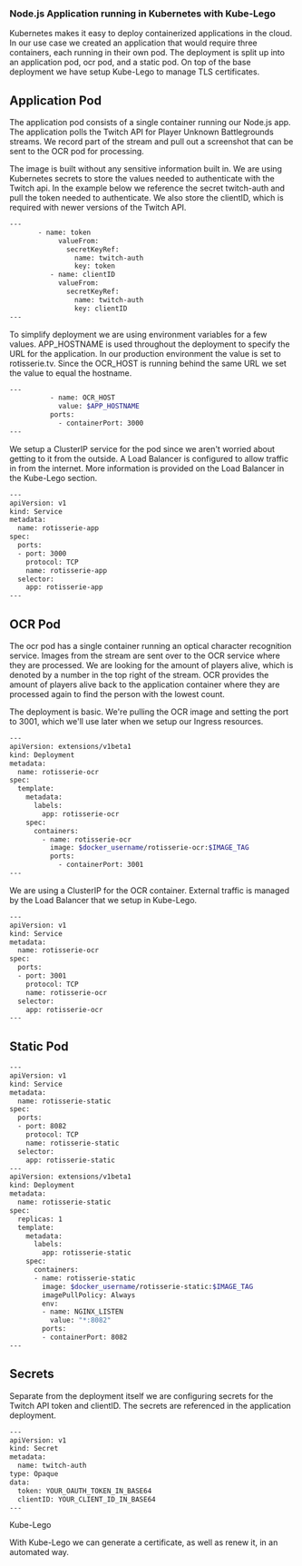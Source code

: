 ### Node.js Application running in Kubernetes with Kube-Lego

Kubernetes makes it easy to deploy containerized applications in the cloud. In our use case we created an application that would require three containers, each running in their own pod. The deployment is split up into an application pod, ocr pod, and a static pod. On top of the base deployment we have setup Kube-Lego to manage TLS certificates.


## Application Pod

The application pod consists of a single container running our Node.js app. The application polls the Twitch API for Player Unknown Battlegrounds streams. We record part of the stream and pull out a screenshot that can be sent to the OCR pod for processing. 

The image is built without any sensitive information built in. We are using Kubernetes secrets to store the values needed to authenticate with the Twitch api. In the example below we reference the secret twitch-auth and pull the token needed to authenticate. We also store the clientID, which is required with newer versions of the Twitch API. 

```bash
---
       - name: token
            valueFrom:
              secretKeyRef:
                name: twitch-auth
                key: token
          - name: clientID
            valueFrom:
              secretKeyRef:
                name: twitch-auth
                key: clientID
---
```

To simplify deployment we are using environment variables for a few values. APP_HOSTNAME is used throughout the deployment to specify the URL for the application. In our production environment the value is set to rotisserie.tv. Since the OCR_HOST is running behind the same URL we set the value to equal the hostname. 

```bash
---
          - name: OCR_HOST
            value: $APP_HOSTNAME
          ports:
            - containerPort: 3000
---
```

We setup a ClusterIP service for the pod since we aren't worried about getting to it from the outside. A Load Balancer is configured to allow traffic in from the internet. More information is provided on the Load Balancer in the Kube-Lego section. 

```bash
---
apiVersion: v1
kind: Service
metadata:
  name: rotisserie-app
spec:
  ports:
  - port: 3000
    protocol: TCP
    name: rotisserie-app
  selector:
    app: rotisserie-app
---
```

## OCR Pod

The ocr pod has a single container running an optical character recognition service. Images from the stream are sent over to the OCR service where they are processed. We are looking for the amount of players alive, which is denoted by a number in the top right of the stream. OCR provides the amount of players alive back to the application container where they are processed again to find the person with the lowest count. 

The deployment is basic. We're pulling the OCR image and setting the port to 3001, which we'll use later when we setup our Ingress resources.

```bash
---
apiVersion: extensions/v1beta1
kind: Deployment
metadata:
  name: rotisserie-ocr
spec:
  template:
    metadata:
      labels:
        app: rotisserie-ocr
    spec:
      containers:
        - name: rotisserie-ocr
          image: $docker_username/rotisserie-ocr:$IMAGE_TAG
          ports:
            - containerPort: 3001
---
```

We are using a ClusterIP for the OCR container. External traffic is managed by the Load Balancer that we setup in Kube-Lego. 

```bash
---
apiVersion: v1
kind: Service
metadata:
  name: rotisserie-ocr
spec:
  ports:
  - port: 3001
    protocol: TCP
    name: rotisserie-ocr
  selector:
    app: rotisserie-ocr
---
```

## Static Pod

```bash
---
apiVersion: v1
kind: Service
metadata:
  name: rotisserie-static
spec:
  ports:
  - port: 8082
    protocol: TCP
    name: rotisserie-static
  selector:
    app: rotisserie-static
---
apiVersion: extensions/v1beta1
kind: Deployment
metadata:
  name: rotisserie-static
spec:
  replicas: 1
  template:
    metadata:
      labels:
        app: rotisserie-static
    spec:
      containers:
      - name: rotisserie-static
        image: $docker_username/rotisserie-static:$IMAGE_TAG
        imagePullPolicy: Always
        env:
        - name: NGINX_LISTEN
          value: "*:8082"
        ports:
        - containerPort: 8082
---
```


## Secrets

Separate from the deployment itself we are configuring secrets for the Twitch API token and clientID. The secrets are referenced in the application deployment. 

```bash
---
apiVersion: v1
kind: Secret
metadata:
  name: twitch-auth
type: Opaque
data:
  token: YOUR_OAUTH_TOKEN_IN_BASE64
  clientID: YOUR_CLIENT_ID_IN_BASE64
---
```

Kube-Lego

With Kube-Lego we can generate a certificate, as well as renew it, in an automated way. 






